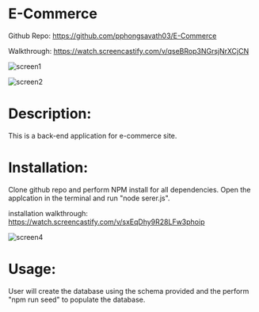 # E-Commerce

Github Repo: https://github.com/pphongsavath03/E-Commerce

Walkthrough: https://watch.screencastify.com/v/qseBRop3NGrsjNrXCjCN

![screen1](https://user-images.githubusercontent.com/87045456/139003921-959c0745-4312-4f75-8568-06c8bca5fe86.png)


![screen2](https://user-images.githubusercontent.com/87045456/139003926-ee80339c-919e-4337-afa0-95afaa08769d.png)




# Description:
This is a back-end application for e-commerce site. 



# Installation: 
Clone github repo and perform NPM install for all dependencies.  Open the applcation in the terminal and run "node serer.js".

installation walkthrough: https://watch.screencastify.com/v/sxEqDhy9R28LFw3phoip


![screen4](https://user-images.githubusercontent.com/87045456/139004210-14596a99-a3ff-4537-a880-d270de4ceb3d.png)


# Usage:
User will create the database using the schema provided and the perform "npm run seed" to populate the database.

